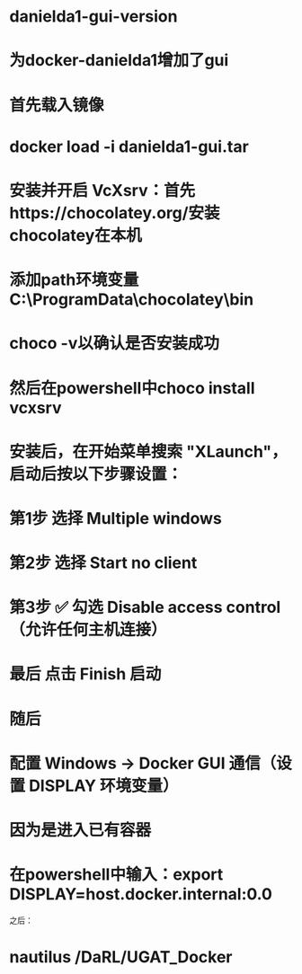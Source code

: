 # danielda1-gui-version
# 为docker-danielda1增加了gui
# 首先载入镜像
# docker load -i danielda1-gui.tar
# 安装并开启 VcXsrv：首先https://chocolatey.org/安装chocolatey在本机
# 添加path环境变量C:\ProgramData\chocolatey\bin
# choco -v以确认是否安装成功
# 然后在powershell中choco install vcxsrv
# 安装后，在开始菜单搜索 "XLaunch"，启动后按以下步骤设置：
# 第1步	选择 Multiple windows
# 第2步	选择 Start no client
# 第3步	✅ 勾选 Disable access control（允许任何主机连接）
# 最后	点击 Finish 启动
# 随后
# 配置 Windows → Docker GUI 通信（设置 DISPLAY 环境变量）
# 因为是进入已有容器
# 在powershell中输入：export DISPLAY=host.docker.internal:0.0
之后：
# nautilus /DaRL/UGAT_Docker




